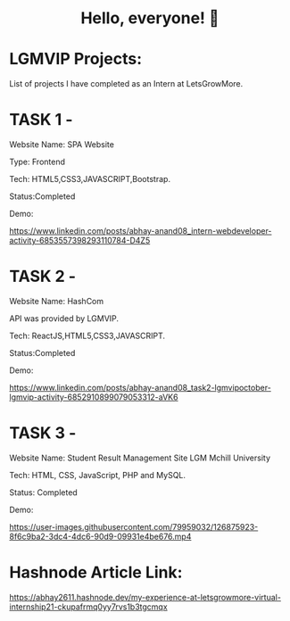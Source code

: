 # <b> <p align="center"> Hello, everyone! 👋 </p>  </b>

# LGMVIP Projects:

List of projects I have completed as an Intern at LetsGrowMore.


# TASK 1 -

Website Name: SPA Website

Type: Frontend

Tech: HTML5,CSS3,JAVASCRIPT,Bootstrap.

Status:Completed

Demo: 

https://www.linkedin.com/posts/abhay-anand08_intern-webdeveloper-activity-6853557398293110784-D4Z5


# TASK 2 -

Website Name: HashCom

API was provided by LGMVIP.

Tech: ReactJS,HTML5,CSS3,JAVASCRIPT.

Status:Completed

Demo: 

https://www.linkedin.com/posts/abhay-anand08_task2-lgmvipoctober-lgmvip-activity-6852910899079053312-aVK6


# TASK 3 -

Website Name: Student Result Management Site LGM 
Mchill University

Tech: HTML, CSS, JavaScript, PHP and MySQL.

Status: Completed

Demo: 

https://user-images.githubusercontent.com/79959032/126875923-8f6c9ba2-3dc4-4dc6-90d9-09931e4be676.mp4


# Hashnode Article Link:
https://abhay2611.hashnode.dev/my-experience-at-letsgrowmore-virtual-internship21-ckupafrmq0yy7rvs1b3tgcmqx
